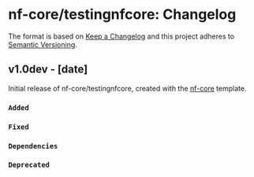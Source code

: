 # nf-core/testingnfcore: Changelog

The format is based on [Keep a Changelog](https://keepachangelog.com/en/1.0.0/)
and this project adheres to [Semantic Versioning](https://semver.org/spec/v2.0.0.html).

## v1.0dev - [date]

Initial release of nf-core/testingnfcore, created with the [nf-core](https://nf-co.re/) template.

### `Added`

### `Fixed`

### `Dependencies`

### `Deprecated`
